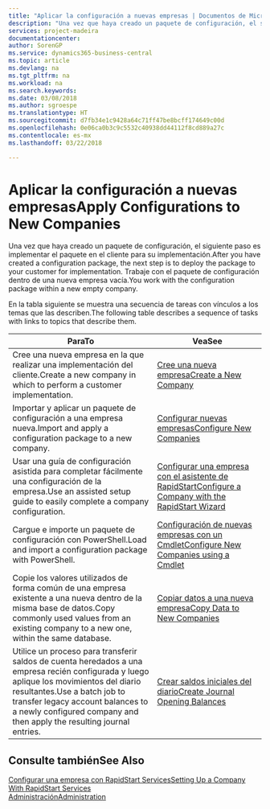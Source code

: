 ```yaml
---
title: "Aplicar la configuración a nuevas empresas | Documentos de Microsoft"
description: "Una vez que haya creado un paquete de configuración, el siguiente paso es implementar el paquete en el cliente para su implementación. Use la configuración con una nueva empresa vacía."
services: project-madeira
documentationcenter: 
author: SorenGP
ms.service: dynamics365-business-central
ms.topic: article
ms.devlang: na
ms.tgt_pltfrm: na
ms.workload: na
ms.search.keywords: 
ms.date: 03/08/2018
ms.author: sgroespe
ms.translationtype: HT
ms.sourcegitcommit: d7fb34e1c9428a64c71ff47be8bcff174649c00d
ms.openlocfilehash: 0e06ca0b3c9c5532c40938dd44112f8cd889a27c
ms.contentlocale: es-mx
ms.lasthandoff: 03/22/2018

---
```

# <a name="apply-configurations-to-new-companies"></a><span data-ttu-id="bc5ff-104">Aplicar la configuración a nuevas empresas</span><span class="sxs-lookup"><span data-stu-id="bc5ff-104">Apply Configurations to New Companies</span></span>
<span data-ttu-id="bc5ff-105">Una vez que haya creado un paquete de configuración, el siguiente paso es implementar el paquete en el cliente para su implementación.</span><span class="sxs-lookup"><span data-stu-id="bc5ff-105">After you have created a configuration package, the next step is to deploy the package to your customer for implementation.</span></span> <span data-ttu-id="bc5ff-106">Trabaje con el paquete de configuración dentro de una nueva empresa vacía.</span><span class="sxs-lookup"><span data-stu-id="bc5ff-106">You work with the configuration package within a new empty company.</span></span>  

 <span data-ttu-id="bc5ff-107">En la tabla siguiente se muestra una secuencia de tareas con vínculos a los temas que las describen.</span><span class="sxs-lookup"><span data-stu-id="bc5ff-107">The following table describes a sequence of tasks with links to topics that describe them.</span></span>

|<span data-ttu-id="bc5ff-108">**Para**</span><span class="sxs-lookup"><span data-stu-id="bc5ff-108">**To**</span></span>|<span data-ttu-id="bc5ff-109">**Vea**</span><span class="sxs-lookup"><span data-stu-id="bc5ff-109">**See**</span></span>|  
|------------|-------------|  
|<span data-ttu-id="bc5ff-110">Cree una nueva empresa en la que realizar una implementación del cliente.</span><span class="sxs-lookup"><span data-stu-id="bc5ff-110">Create a new company in which to perform a customer implementation.</span></span>|[<span data-ttu-id="bc5ff-111">Cree una nueva empresa</span><span class="sxs-lookup"><span data-stu-id="bc5ff-111">Create a New Company</span></span>](admin-how-to-create-a-new-company.md)|  
|<span data-ttu-id="bc5ff-112">Importar y aplicar un paquete de configuración a una empresa nueva.</span><span class="sxs-lookup"><span data-stu-id="bc5ff-112">Import and apply a configuration package to a new company.</span></span>|[<span data-ttu-id="bc5ff-113">Configurar nuevas empresas</span><span class="sxs-lookup"><span data-stu-id="bc5ff-113">Configure New Companies</span></span>](admin-how-to-configure-new-companies.md)|  
|<span data-ttu-id="bc5ff-114">Usar una guía de configuración asistida para completar fácilmente una configuración de la empresa.</span><span class="sxs-lookup"><span data-stu-id="bc5ff-114">Use an assisted setup guide to easily complete a company configuration.</span></span>|[<span data-ttu-id="bc5ff-115">Configurar una empresa con el asistente de RapidStart</span><span class="sxs-lookup"><span data-stu-id="bc5ff-115">Configure a Company with the RapidStart Wizard</span></span>](admin-how-to-configure-a-company-with-the-rapidstart-wizard.md)|
|<span data-ttu-id="bc5ff-116">Cargue e importe un paquete de configuración con PowerShell.</span><span class="sxs-lookup"><span data-stu-id="bc5ff-116">Load and import a configuration package with PowerShell.</span></span>|[<span data-ttu-id="bc5ff-117">Configuración de nuevas empresas con un Cmdlet</span><span class="sxs-lookup"><span data-stu-id="bc5ff-117">Configure New Companies using a Cmdlet</span></span>](admin-how-to-configure-new-companies-using-a-cmdlet.md)|
|<span data-ttu-id="bc5ff-118">Copie los valores utilizados de forma común de una empresa existente a una nueva dentro de la misma base de datos.</span><span class="sxs-lookup"><span data-stu-id="bc5ff-118">Copy commonly used values from an existing company to a new one, within the same database.</span></span>|[<span data-ttu-id="bc5ff-119">Copiar datos a una nueva empresa</span><span class="sxs-lookup"><span data-stu-id="bc5ff-119">Copy Data to New Companies</span></span>](admin-how-to-copy-data-to-new-companies.md)|  
|<span data-ttu-id="bc5ff-120">Utilice un proceso para transferir saldos de cuenta heredados a una empresa recién configurada y luego aplique los movimientos del diario resultantes.</span><span class="sxs-lookup"><span data-stu-id="bc5ff-120">Use a batch job to transfer legacy account balances to a newly configured company and then apply the resulting journal entries.</span></span>|[<span data-ttu-id="bc5ff-121">Crear saldos iniciales del diario</span><span class="sxs-lookup"><span data-stu-id="bc5ff-121">Create Journal Opening Balances</span></span>](admin-how-to-create-journal-opening-balances.md)|  

## <a name="see-also"></a><span data-ttu-id="bc5ff-122">Consulte también</span><span class="sxs-lookup"><span data-stu-id="bc5ff-122">See Also</span></span>  
[<span data-ttu-id="bc5ff-123">Configurar una empresa con RapidStart Services</span><span class="sxs-lookup"><span data-stu-id="bc5ff-123">Setting Up a Company With RapidStart Services</span></span>](admin-set-up-a-company-with-rapidstart.md)  
[<span data-ttu-id="bc5ff-124">Administración</span><span class="sxs-lookup"><span data-stu-id="bc5ff-124">Administration</span></span>](admin-setup-and-administration.md)


